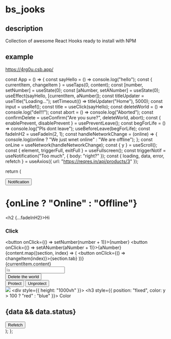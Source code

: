 # bs_jooks

## description

Collection of awesome React Hooks ready to install with NPM

## example

https://4rg0u.csb.app/

const App = () => {
  const sayHello = () => console.log("hello");
  const { currentItem, changeItem } = useTaps(0, content);
  const [number, setNumber] = useState(0);
  const [aNumber, setANumber] = useState(0);
  useEffect(sayHello, [currentItem, aNumber]);
  const titleUpdater = useTitle("Loading...");
  setTimeout(() => titleUpdater("Home"), 5000);
  const input = useRef();
  const title = useClick(sayHello);
  const deleteWorld = () => console.log("del!!!");
  const abort = () => console.log("Aborted");
  const confirmDelete = useConfirm("Are you sure?", deleteWorld, abort);
  const { enablePrevent, disablePrevent } = usePreventLeave();
  const begForLife = () => console.log("Pls dont leave");
  useBeforeLeave(begForLife);
  const fadeInH2 = useFadeIn(2, 1);
  const handleNetworkChange = (online) => {
    console.log(online ? "We just wnet online" : "We are offline");
  };
  const onLine = useNetwork(handleNetworkChange);
  const { y } = useScroll();
  const { element, triggerFull, exitFull } = useFullscreen();
  const triggerNotif = useNotification("Too much", {
    body: "right?"
  });
  const { loading, data, error, refetch } = useAxios({
    url: "https://reqres.in/api/products/3"
  });

  return (
    <div className="App">
      <button onClick={triggerNotif}>Notification</button>
      <h1>{onLine ? "Online" : "Offline"}</h1>
      <h2 {...fadeInH2}>Hi</h2>
      <h3 ref={title}>Click</h3>
      <div>
        <button onClick={() => setNumber(number + 1)}>{number}</button>
        <button onClick={() => setANumber(aNumber + 1)}>{aNumber}</button>
      </div>
      {content.map((section, index) => (
        <button onClick={() => changeItem(index)}>{section.tab}</button>
      ))}
      <div>{currentItem.content}</div>
      <div>
        <input ref={input} placeholder="la" />
      </div>
      <div>
        <button onClick={confirmDelete}>Delete the world</button>
      </div>
      <div>
        <button onClick={enablePrevent}>Protect</button>
        <button onClick={disablePrevent}>Unprotect</button>
      </div>
      <img
        onClick={triggerFull}
        onDoubleClick={exitFull}
        ref={element}
        src="https://search.pstatic.net/sunny/?src=https%3A%2F%2Fi.pinimg.com%2Foriginals%2Feb%2F52%2Fc9%2Feb52c9dc6fea3c4b41c7552e706d9f17.jpg&type=b400"
      />
      <div style={{ height: "1000vh" }}>
        <h3 style={{ position: "fixed", color: y > 100 ? "red" : "blue" }}>
          Color
        </h3>
        <h2>{data && data.status}</h2>
        <div>
          <button onClick={refetch}>Refetch</button>
        </div>
      </div>
    </div>
  );
};

